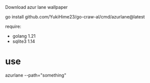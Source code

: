 Download azur lane wallpaper

go install github.com/YukiHime23/go-craw-al/cmd/azurlane@latest

require:
 - golang 1.21
 - sqlite3 1.14

# use
azurlane --path="something"
